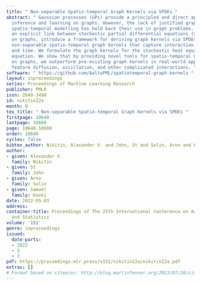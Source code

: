 ```yaml
---
title: " Non-separable Spatio-temporal Graph Kernels via SPDEs "
abstract: " Gaussian processes (GPs) provide a principled and direct approach for
  inference and learning on graphs. However, the lack of justified graph kernels for
  spatio-temporal modelling has held back their use in graph problems. We leverage
  an explicit link between stochastic partial differential equations (SPDEs) and GPs
  on graphs, introduce a framework for deriving graph kernels via SPDEs, and derive
  non-separable spatio-temporal graph kernels that capture interaction across space
  and time. We formulate the graph kernels for the stochastic heat equation and wave
  equation. We show that by providing novel tools for spatio-temporal GP modelling
  on graphs, we outperform pre-existing graph kernels in real-world applications that
  feature diffusion, oscillation, and other complicated interactions. "
software: " https://github.com/AaltoPML/spatiotemporal-graph-kernels "
layout: inproceedings
series: Proceedings of Machine Learning Research
publisher: PMLR
issn: 2640-3498
id: nikitin22a
month: 0
tex_title: " Non-separable Spatio-temporal Graph Kernels via SPDEs "
firstpage: 10640
lastpage: 10660
page: 10640-10660
order: 10640
cycles: false
bibtex_author: Nikitin, Alexander V. and John, St and Solin, Arno and Kaski, Samuel
author:
- given: Alexander V.
  family: Nikitin
- given: St
  family: John
- given: Arno
  family: Solin
- given: Samuel
  family: Kaski
date: 2022-05-03
address:
container-title: Proceedings of The 25th International Conference on Artificial Intelligence
  and Statistics
volume: '151'
genre: inproceedings
issued:
  date-parts:
  - 2022
  - 5
  - 3
pdf: https://proceedings.mlr.press/v151/nikitin22a/nikitin22a.pdf
extras: []
# Format based on citeproc: http://blog.martinfenner.org/2013/07/30/citeproc-yaml-for-bibliographies/
---
```

